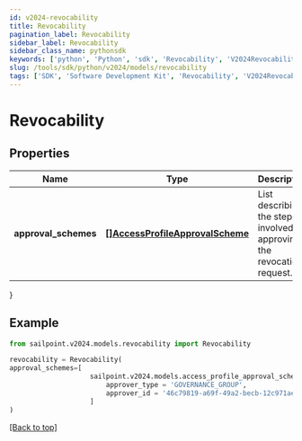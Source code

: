 ```yaml
---
id: v2024-revocability
title: Revocability
pagination_label: Revocability
sidebar_label: Revocability
sidebar_class_name: pythonsdk
keywords: ['python', 'Python', 'sdk', 'Revocability', 'V2024Revocability'] 
slug: /tools/sdk/python/v2024/models/revocability
tags: ['SDK', 'Software Development Kit', 'Revocability', 'V2024Revocability']
---
```


# Revocability


## Properties

Name | Type | Description | Notes
------------ | ------------- | ------------- | -------------
**approval_schemes** | [**[]AccessProfileApprovalScheme**](access-profile-approval-scheme) | List describing the steps involved in approving the revocation request. | [optional] 
}

## Example

```python
from sailpoint.v2024.models.revocability import Revocability

revocability = Revocability(
approval_schemes=[
                    sailpoint.v2024.models.access_profile_approval_scheme.AccessProfileApprovalScheme(
                        approver_type = 'GOVERNANCE_GROUP', 
                        approver_id = '46c79819-a69f-49a2-becb-12c971ae66c6', )
                    ]
)

```
[[Back to top]](#) 

